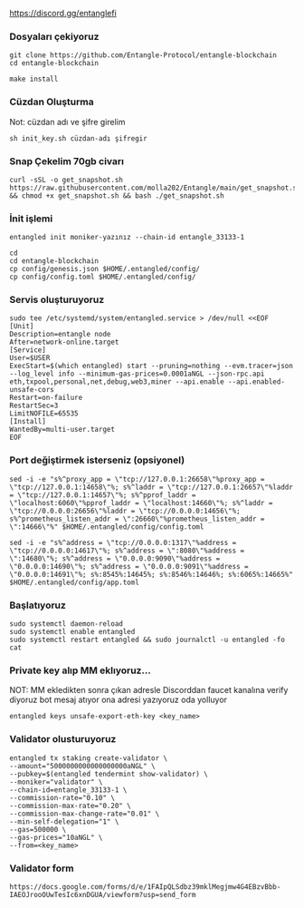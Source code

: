 


https://discord.gg/entanglefi

### Dosyaları çekiyoruz
```
git clone https://github.com/Entangle-Protocol/entangle-blockchain
cd entangle-blockchain
```
```
make install
```
### Cüzdan Oluşturma
Not: cüzdan adı ve şifre girelim
```
sh init_key.sh cüzdan-adı şifregir
```
### Snap Çekelim 70gb civarı
```
curl -sSL -o get_snapshot.sh https://raw.githubusercontent.com/molla202/Entangle/main/get_snapshot.sh && chmod +x get_snapshot.sh && bash ./get_snapshot.sh
```
### İnit işlemi
```
entangled init moniker-yazınız --chain-id entangle_33133-1
```
```
cd
cd entangle-blockchain
cp config/genesis.json $HOME/.entangled/config/
cp config/config.toml $HOME/.entangled/config/
```
### Servis oluşturuyoruz
```
sudo tee /etc/systemd/system/entangled.service > /dev/null <<EOF
[Unit]
Description=entangle node
After=network-online.target
[Service]
User=$USER
ExecStart=$(which entangled) start --pruning=nothing --evm.tracer=json --log_level info --minimum-gas-prices=0.0001aNGL --json-rpc.api eth,txpool,personal,net,debug,web3,miner --api.enable --api.enabled-unsafe-cors
Restart=on-failure
RestartSec=3
LimitNOFILE=65535
[Install]
WantedBy=multi-user.target
EOF
```
### Port değiştirmek isterseniz (opsiyonel)
```
sed -i -e "s%^proxy_app = \"tcp://127.0.0.1:26658\"%proxy_app = \"tcp://127.0.0.1:14658\"%; s%^laddr = \"tcp://127.0.0.1:26657\"%laddr = \"tcp://127.0.0.1:14657\"%; s%^pprof_laddr = \"localhost:6060\"%pprof_laddr = \"localhost:14660\"%; s%^laddr = \"tcp://0.0.0.0:26656\"%laddr = \"tcp://0.0.0.0:14656\"%; s%^prometheus_listen_addr = \":26660\"%prometheus_listen_addr = \":14666\"%" $HOME/.entangled/config/config.toml

sed -i -e "s%^address = \"tcp://0.0.0.0:1317\"%address = \"tcp://0.0.0.0:14617\"%; s%^address = \":8080\"%address = \":14680\"%; s%^address = \"0.0.0.0:9090\"%address = \"0.0.0.0:14690\"%; s%^address = \"0.0.0.0:9091\"%address = \"0.0.0.0:14691\"%; s%:8545%:14645%; s%:8546%:14646%; s%:6065%:14665%" $HOME/.entangled/config/app.toml
```
### Başlatıyoruz
```
sudo systemctl daemon-reload
sudo systemctl enable entangled
sudo systemctl restart entangled && sudo journalctl -u entangled -fo cat
```
### Private key alıp MM eklıyoruz...
NOT: MM ekledikten sonra çıkan adresle Discorddan faucet kanalına verify diyoruz bot mesaj atıyor ona adresi yazıyoruz oda yolluyor
```
entangled keys unsafe-export-eth-key <key_name>
```
### Validator olusturuyoruz
```
entangled tx staking create-validator \
--amount="5000000000000000000aNGL" \
--pubkey=$(entangled tendermint show-validator) \
--moniker="validator" \
--chain-id=entangle_33133-1 \
--commission-rate="0.10" \
--commission-max-rate="0.20" \
--commission-max-change-rate="0.01" \
--min-self-delegation="1" \
--gas=500000 \
--gas-prices="10aNGL" \
--from=<key_name>
```

### Validator form
```
https://docs.google.com/forms/d/e/1FAIpQLSdbz39mklMegjmw4G4EBzvBbb-IAEOJrooOUwTesIc6xnDGUA/viewform?usp=send_form
```

